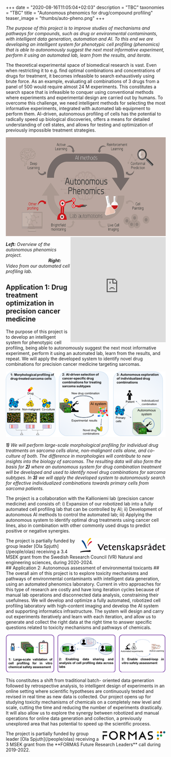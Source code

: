+++
date = "2020-08-16T11:05:04+02:03"
description = "TBC"
taxonomies = "TBC"
title = "Autonomous phenomics for drug/compound profiling"
teaser_image = "thumbs/auto-pheno.png"
+++


*The purpose of this project is to improve studies of mechanisms and pathways for compounds, such as drug or environmental contaminants, with intelligent data generation, automation and AI. To this end we are developing an intelligent system for phenotypic cell profiling (phenomics) that is able to autonomously suggest the next most informative experiment, perform it using an automated lab, learn from the results, and iterate.*


The theoretical experimental space of biomedical research is vast. Even when restricting it to e.g. find optimal combinations and concentrations of drugs for treatment, it becomes infeasible to search exhaustively using brute force. As an example, evaluating all combinations of 3 drugs from a panel of 500 would require almost 24 M experiments. This constitutes a search space that is infeasible to conquer using conventional methods where experiments and experimental design are carried out by humans. To overcome this challenge, we need intelligent methods for selecting the most informative experiments, integrated with automated lab equipment to perform them. AI-driven, autonomous profiling of cells has the potential to radically speed up biological discoveries, offers a means for detailed understanding of cell states, and allows for testing and optimization of previously impossible treatment strategies.

<p align="center">
<img src="/img/projects/Autonomous_Phenomics_ban.jpg" height="310">
<iframe height="330" align="right" src="https://www.youtube.com/embed/96UiejAA41A" frameborder="0" allow="accelerometer; autoplay; clipboard-write; encrypted-media; gyroscope; picture-in-picture" allowfullscreen></iframe>
</p>


*<b>Left:</b> Overview of the autonomous phenomics project.
&nbsp; &nbsp; &nbsp; &nbsp; &nbsp; &nbsp; &nbsp; &nbsp; &nbsp;
&nbsp; &nbsp; &nbsp; &nbsp; &nbsp; &nbsp; &nbsp; &nbsp; &nbsp;
&nbsp; &nbsp; &nbsp; &nbsp; &nbsp; &nbsp; &nbsp; &nbsp; &nbsp;
&nbsp; &nbsp; &nbsp; &nbsp; &nbsp; &nbsp; &nbsp; &nbsp; &nbsp;
<b>Right:</b> Video from our automated cell profiling lab.*







## Application 1: Drug treatment optimization in precision cancer medicine ##
The purpose of this project is to develop an intelligent system for phenotypic cell profiling, being able to autonomously suggest the next most informative experiment, perform it using an automated lab, learn from the results, and repeat. We will apply the developed system to identify novel drug combinations for precision cancer medicine targeting sarcomas.

<p align="center">
<img src="/img/projects/pcm-aims.png" width="700">
</p>

*<b>1)</b> We will perform large-scale morphological profiling for individual drug treatments on sarcoma cells alone, non-malignant cells alone, and co-culture of both. The difference in morphologies will contribute to new insights into the biology of sarcomas. The resulting data will also form the basis for <b>2)</b> where an autonomous system for drug combination treatment will be developed and used to identify novel drug combinations for sarcoma subtypes. In <b>3)</b> we will apply the developed system to autonomously search for effective individualized combinations towards primary cells from sarcoma patients.*

The project is a collaboration with the Kallioniemi lab (precision cancer medicine) and consists of: i) Expansion of our robotized lab into a fully automated cell profiling lab that can be controlled by AI; ii) Development of autonomous AI methods to control the automated lab; iii) Applying the autonomous system to identify optimal drug treatments using cancer cell lines, also in combination with other commonly used drugs to predict positive or negative synergies.

<img src="/img/vr_logo.png" width="270" align="right">
The project is partially funded by group leader [Ola Spjuth](/people/olas) receiving a 3.4 MSEK grant from the Swedish Research Council (VR) Natural and engineering sciences, during 2020-2024.

<br/>
## Application 2: Autonomous assessment of environmental toxicants ##
The overall aim of this project is to explore toxicity mechanisms and pathways of environmental contaminants with intelligent data generation, using an automated phenomics laboratory. Current in vitro approaches for this type of research are costly and have long iteration cycles because of manual lab operations and disconnected data analysis, constraining their usefulness. We will develop and optimize a fully automated, robotized cell profiling laboratory with high-content imaging and develop the AI system and supporting informatics infrastructure. The system will design and carry out experiments iteratively and learn with each iteration, and allow us to generate and collect the right data at the right time to answer specific questions related to toxicity mechanisms and pathways of chemicals.

<p align="center">
<img src="/img/projects/chem-aims.png" width="710">
<p align="center"></p> 

This constitutes a shift from traditional batch- oriented data generation followed by retrospective analysis, to intelligent design of experiments in an online setting where scientific hypotheses are continuously tested and revised in real time as new data is collected. Our project opens up for studying toxicity mechanisms of chemicals on a completely new level and scale, cutting the time and reducing the number of experiments drastically. It will also allow us to explore the synergy between robotized and manual operations for online data generation and collection, a previously unexplored area that has potential to speed up the scientific process.

<img src="/img/formas_logo.png" width="200" align="right">
The project is partially funded by group leader [Ola Spjuth](/people/olas) receiving a 3 MSEK grant from the **FORMAS Future Research Leaders** call during 2019-2022.


